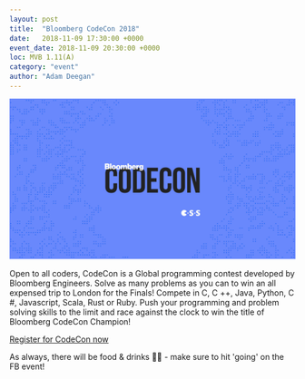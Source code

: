 ```yaml
---
layout: post
title:  "Bloomberg CodeCon 2018"
date:   2018-11-09 17:30:00 +0000
event_date: 2018-11-09 20:30:00 +0000
loc: MVB 1.11(A)
category: "event"
author: "Adam Deegan"
---
```


[![](/assets/images/contrib/events/2018-11-codecon/cover.jpg)](https://www.facebook.com/events/331538004319329/)

Open to all coders, CodeCon is a Global programming contest developed by
Bloomberg Engineers. Solve as many problems as you can to win an all expensed
trip to London for the Finals! Compete in C, C ++, Java, Python, C #, Javascript,
Scala, Rust or Ruby. Push your programming and problem solving skills to the limit
and race against the clock to win the title of Bloomberg CodeCon Champion!

<a class="btn btn--dark" href="http://tinyurl.com/yd3cyvjc">
  Register for CodeCon now
</a>

As always, there will be food & drinks 🍕🥙 - make sure to hit 'going' on the FB event!